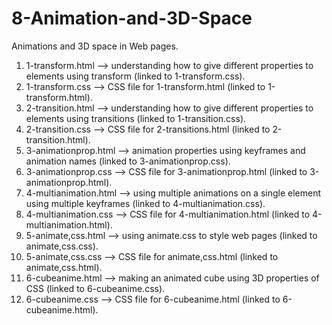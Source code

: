 # 8-Animation-and-3D-Space
Animations and 3D space in Web pages.

  1. 1-transform.html --> understanding how to give different properties to elements using transform (linked to 1-transform.css).
  2. 1-transform.css --> CSS file for 1-transform.html (linked to 1-transform.html).
  3. 2-transition.html --> understanding how to give different properties to elements using transitions (linked to 1-transition.css).
  4. 2-transition.css --> CSS file for 2-transitions.html (linked to 2-transition.html).
  5. 3-animationprop.html --> animation properties using keyframes and animation names (linked to 3-animationprop.css).
  6. 3-animationprop.css --> CSS file for 3-animationprop.html (linked to 3-animationprop.html).
  7. 4-multianimation.html --> using multiple animations on a single element using multiple keyframes (linked to 4-multianimation.css).
  8. 4-multianimation.css --> CSS file for 4-multianimation.html (linked to 4-multianimation.html).
  9. 5-animate,css.html --> using animate.css to style web pages (linked to animate,css.css).
  10. 5-animate,css.css --> CSS file for animate,css.html (linked to animate,css.html).
  11. 6-cubeanime.html --> making an animated cube using 3D properties of CSS (linked to 6-cubeanime.css).
  12. 6-cubeanime.css --> CSS file for 6-cubeanime.html (linked to 6-cubeanime.html).
